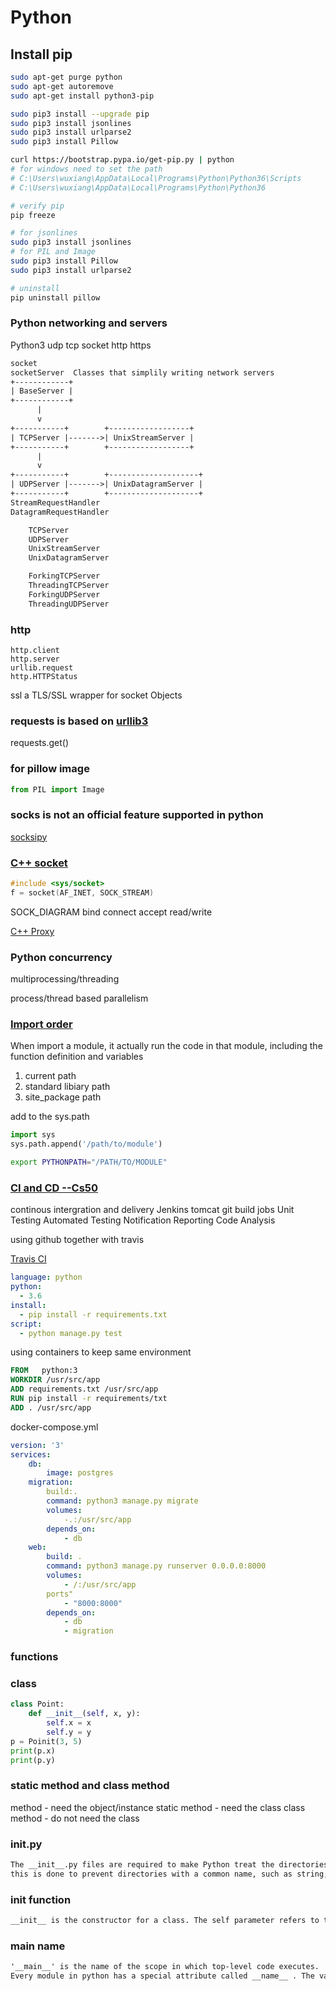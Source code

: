 # Python

## Install pip

```bash
sudo apt-get purge python
sudo apt-get autoremove
sudo apt-get install python3-pip

sudo pip3 install --upgrade pip
sudo pip3 install jsonlines
sudo pip3 install urlparse2
sudo pip3 install Pillow

curl https://bootstrap.pypa.io/get-pip.py | python
# for windows need to set the path
# C:\Users\wuxiang\AppData\Local\Programs\Python\Python36\Scripts
# C:\Users\wuxiang\AppData\Local\Programs\Python\Python36

# verify pip
pip freeze

# for jsonlines
sudo pip3 install jsonlines
# for PIL and Image
sudo pip3 install Pillow
sudo pip3 install urlparse2

# uninstall
pip uninstall pillow

```

### Python networking and servers

Python3 udp tcp socket http https

```txt
socket
socketServer  Classes that simplily writing network servers
+------------+
| BaseServer |
+------------+
      |
      v
+-----------+        +------------------+
| TCPServer |------->| UnixStreamServer |
+-----------+        +------------------+
      |
      v
+-----------+        +--------------------+
| UDPServer |------->| UnixDatagramServer |
+-----------+        +--------------------+
StreamRequestHandler
DatagramRequestHandler

    TCPServer
    UDPServer
    UnixStreamServer
    UnixDatagramServer

    ForkingTCPServer
    ThreadingTCPServer
    ForkingUDPServer
    ThreadingUDPServer

```

### http

    http.client
    http.server
    urllib.request
    http.HTTPStatus

ssl a TLS/SSL wrapper for socket Objects

### requests is based on [urllib3](https://github.com/urllib3/urllib3)

requests.get()

### for pillow image

```python
from PIL import Image
```

### socks is not an official feature supported in python

[socksipy](https://sourceforge.net/projects/socksipy/)

### [C++ socket](https://www.cs.rutgers.edu/~pxk/417/notes/sockets/index.html)

```c++
#include <sys/socket>
f = socket(AF_INET, SOCK_STREAM)
```

SOCK_DIAGRAM
bind
connect
accept
read/write

[C++ Proxy](http://www.alhem.net/project/example2/index.html)

### Python concurrency

multiprocessing/threading

process/thread based parallelism

### [Import order](https://www.youtube.com/watch?v=CqvZ3vGoGs0&t=1065s)

When import a module, it actually run the code in that module, including the function definition and variables

1. current path
2. standard libiary path
3. site_package path

add to the sys.path

```python
import sys
sys.path.append('/path/to/module')
```

```sh
export PYTHONPATH="/PATH/TO/MODULE"
```

### [CI and CD --Cs50](https://www.youtube.com/watch?v=alMRNeRJKUE&t=3683s)

continous intergration and delivery
Jenkins
tomcat
git
build jobs
Unit Testing
Automated Testing
Notification
Reporting
Code Analysis

using github together with travis

[Travis CI](https://travis-ci.org)

```yml
language: python
python:
  - 3.6
install:
  - pip install -r requirements.txt
script:
  - python manage.py test
```

using containers to keep same environment

```Dockerfile
FROM   python:3
WORKDIR /usr/src/app
ADD requirements.txt /usr/src/app
RUN pip install -r requirements/txt
ADD . /usr/src/app
```

docker-compose.yml

```yml
version: '3'
services:
    db:
        image: postgres
    migration:
        build:.
        command: python3 manage.py migrate
        volumes:
            -.:/usr/src/app
        depends_on:
            - db
    web:
        build: .
        command: python3 manage.py runserver 0.0.0.0:8000
        volumes:
            - /:/usr/src/app
        ports"
            - "8000:8000"
        depends_on:
            - db
            - migration
```

### functions

### class

```python
class Point:
    def __init__(self, x, y):
        self.x = x
        self.y = y
p = Poinit(3, 5)
print(p.x)
print(p.y)
```

### static method and class method

method - need the object/instance
static method - need the class
class method - do not need the class

### **init**.py

```txt
The __init__.py files are required to make Python treat the directories as containing packages;
this is done to prevent directories with a common name, such as string, from unintentionally hiding valid modules that occur later on the module search path.
```

### **init** function

```txt
__init__ is the constructor for a class. The self parameter refers to the instance of the object (like this in C++).
```

### **main** **name**

```txt
'__main__' is the name of the scope in which top-level code executes.
Every module in python has a special attribute called __name__ . The value of __name__  attribute is set to '__main__'  when module run as main program. Otherwise the value of __name__  is set to contain the name of the modu
```
